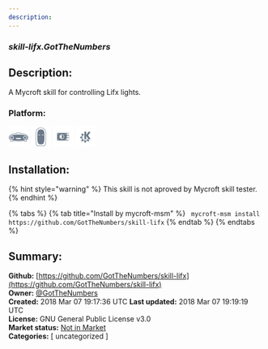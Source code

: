 ```yaml
---
description: 
---
```


### _skill-lifx.GotTheNumbers_  
## Description:  
A Mycroft skill for controlling Lifx lights.  
### Platform:  
 ![Mark I](../.gitbook/assets/mark-1-icon.png)  ![Mark II](../.gitbook/assets/mark-2-icon.png)  ![Picroft](../.gitbook/assets/picroft-icon.png)  ![plasmoid](../.gitbook/assets/kde.png)   
## Installation:  
{% hint style="warning" %}
This skill is not aproved by Mycroft skill tester.
{% endhint %}
    
{% tabs %}
{% tab title="Install by mycroft-msm" %}
``` mycroft-msm install https://github.com/GotTheNumbers/skill-lifx```
{% endtab %}
  {% endtabs %}
    
## Summary:  
**Github:** [https://github.com/GotTheNumbers/skill-lifx](https://github.com/GotTheNumbers/skill-lifx)  
**Owner:** [@GotTheNumbers](https://github.com/GotTheNumbers)  
**Created:** 2018 Mar 07 19:17:36 UTC  **Last updated:** 2018 Mar 07 19:19:19 UTC  
**License:** GNU General Public License v3.0  
**Market status:** [Not in Market](https://market.mycroft.ai/skill/)  
**Categories:** [ uncategorized ]   

